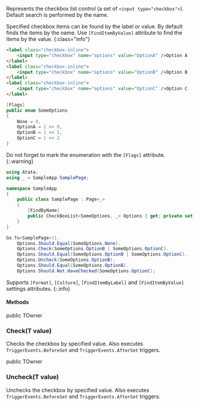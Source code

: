 Represents the checkbox list control (a set of `<input type="checkbox">`). Default search is performed by the name.

Specified checkbox items can be found by the label or value. By default finds the items by the name. Use `[FindItemByValue]` attribute to find the items by the value.
{:class="info"}

```html
<label class="checkbox-inline">
    <input type="checkbox" name="options" value="OptionA" />Option A
</label>
<label class="checkbox-inline">
    <input type="checkbox" name="options" value="OptionB" />Option B
</label>
<label class="checkbox-inline">
    <input type="checkbox" name="options" value="OptionC" />Option C
</label>
```
```cs
[Flags]
public enum SomeOptions
{
    None = 0,
    OptionA = 1 << 0,
    OptionB = 1 << 1,
    OptionC = 1 << 2
}
```

Do not forget to mark the enumeration with the `[Flags]` attribute.
{:.warning}

```cs
using Atata;
using _ = SampleApp.SamplePage;

namespace SampleApp
{
    public class SamplePage : Page<_>
    {
        [FindByName]
        public CheckBoxList<SomeOptions, _> Options { get; private set; }
    }
}
```
```cs
Go.To<SamplePage>().
    Options.Should.Equal(SomeOptions.None).
    Options.Check(SomeOptions.OptionB | SomeOptions.OptionC).
    Options.Should.Equal(SomeOptions.OptionB | SomeOptions.OptionC).
    Options.Uncheck(SomeOptions.OptionB).
    Options.Should.Equal(SomeOptions.OptionB).
    Options.Should.Not.HaveChecked(SomeOptions.OptionC);
```

Supports `[Format]`, `[Culture]`, `[FindItemByLabel]` and `[FindItemByValue]` settings attributes.
{:.info}

#### Methods

<div class="member">
    <span class="head"><span class="keyword">public</span> <span class="type">TOwner</span></span>
    <h3><span class="body">Check</span><span class="tail">(<span class="type">T</span> value)</span></h3>
</div>

Checks the checkbox by specified value. Also executes `TriggerEvents.BeforeSet` and `TriggerEvents.AfterSet` triggers.

<div class="member">
    <span class="head"><span class="keyword">public</span> <span class="type">TOwner</span></span>
    <h3><span class="body">Uncheck</span><span class="tail">(<span class="type">T</span> value)</span></h3>
</div>

Unchecks the checkbox by specified value. Also executes `TriggerEvents.BeforeSet` and `TriggerEvents.AfterSet` triggers.